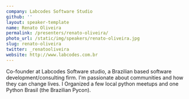 ```yaml
---
company: Labcodes Software Studio
github: ''
layout: speaker-template
name: Renato Oliveira
permalink: /presenters/renato-oliveira/
photo_url: /static/img/speakers/renato-oliveira.jpg
slug: renato-oliveira
twitter: _renatooliveira
website: http://www.labcodes.com.br
---
```


Co-founder at Labcodes Software studio, a Brazilian based software development/consulting firm. I'm passionate about communities and how they can change lives. I Organized a few local python meetups and one Python Brasil (the Brazilian Pycon).
